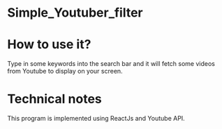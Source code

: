 # Simple_Youtuber_filter

# How to use it?
 Type in some keywords into the search bar and it will fetch some videos from
 Youtube to display on your screen.

# Technical notes
  This program is implemented using ReactJs and Youtube API.
